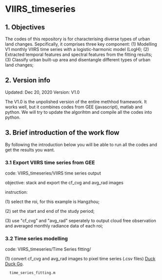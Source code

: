 # VIIRS_timeseries

## 1. Objectives

The codes of this repository is for characterising diverse types of urban land changes. Sepcifically, it comprises three key component:
(1) Modelling V1 monthly VIIRS time series with a logistic-harmonic model (LogH);
(2) Extracted temporal features and spectral features from the fitting results;
(3) Classify urban built-up area and disentangle different types of urban land changes;

## 2. Version info

Updated: Dec 20, 2020
Version: V1.0

The V1.0 is the unpolished version of the entire methhod framework. It works well, but it combines codes from GEE (javascript), matlab and python. We will try to update the algorihtm and compile all the codes into python.

## 3. Brief introduction of the work flow

By following the introduction below you will be able to run all the codes and get the results you want.

### 3.1 Export VIIRS time series from GEE

code: VIIRS_timeseries/VIIRS time series output

objective: stack and export the cf_cvg and avg_rad images

instruction: 

(1) select the roi, for this example is Hangzhou;

(2) set the start and end of the study period;

(3) use "cf_cvg" and "avg_rad" seperately to output cloud free observation and averaged monthly radiance data of each roi;


### 3.2 Time series modelling 
code: VIIRS_timeseries/Time Series fitting/

(1) convert cf_cvg and avg_rad images to pixel time series (.csv files) [Duck Duck Go](https://duckduckgo.com).
      
      time_series_fitting.m

      
